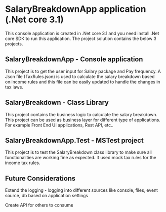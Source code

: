 # SalaryBreakdownApp application (.Net core 3.1)
This console application is created in .Net core 3.1 and you need install .Net core SDK to run this application. The project solution contains the below 3 projects.

## SalaryBreakdownApp - Console application
This project is to get the user input for Salary package and Pay frequency.
A Json file (TaxRules.json) is used to calculate the salary breakdown based on income rules and this file can be easily updated to handle the changes in tax laws.

## SalaryBreakdown - Class Library
This project contains the business logic to calculate the salary breakdown. This project can be used as business layer for different type of applications. For example Front End UI applications, Rest API, etc..

## SalaryBreakdownApp.Test - MSTest project
This project is to test the SalaryBreakdown class library to make sure all functionalities are working fine as expected. It used mock tax rules for the income tax rules.

## Future Considerations
Extend the logging - logging into different sources like console, files, event source, db based on application settings

Create API for others to consume
